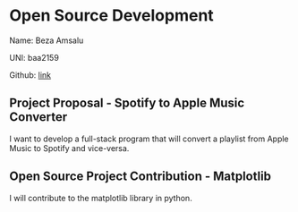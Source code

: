 # Open Source Development

Name: Beza Amsalu

UNI: baa2159

Github: [link](https://github.com/Beza4598)


## Project Proposal - Spotify to Apple Music Converter

I want to develop a full-stack program that will convert a playlist from Apple Music to Spotify and vice-versa. 

## Open Source Project Contribution - Matplotlib

I will contribute to the matplotlib library in python.

